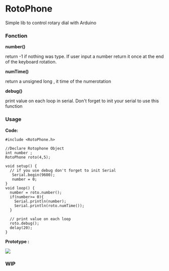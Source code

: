 # RotoPhone

Simple lib to control rotary dial with Arduino
### Fonction

  **number()**

return -1 if nothing was type. If user input a number return it once at the end of the keyboard rotation.

  **numTime()**
  
return a unsigned long , it time of the numerotation

  **debug()**

print value on each loop in serial. Don't forget to init your serial to use this function



### Usage

**Code:**
```
#include <RotoPhone.h>

//Declare Rotophone Object
int number ;
RotoPhone roto(4,5);

void setup() {
  // if you use debug don't forget to init Serial
   Serial.begin(9600);
   number = 0;
}
void loop() {
  number = roto.number();
  if(number>= 0){
    Serial.println(number);
    Serial.println(roto.numTime());
  }

  // print value on each loop
  roto.debug();
  delay(20);
}
```

**Prototype :**

![](http://i.imgur.com/mYJ91SB.png)
### WIP
